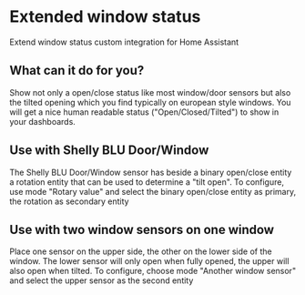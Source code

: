 # Extended window status
Extend window status custom integration for Home Assistant

## What can it do for you?
Show not only a open/close status like most window/door sensors but also the tilted opening which you find typically on european style windows.
You will get a nice human readable status ("Open/Closed/Tilted") to show in your dashboards.

## Use with Shelly BLU Door/Window
The Shelly BLU Door/Window sensor has beside a binary open/close entity a rotation entity that can be used to determine a "tilt open".
To configure, use mode "Rotary value" and select the binary open/close entity as primary, the rotation as secondary entity

## Use with two window sensors on one window
Place one sensor on the upper side, the other on the lower side of the window. The lower sensor will only open when fully opened, the upper will also open when tilted.
To configure, choose mode "Another window sensor" and select the upper sensor as the second entity




